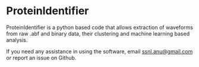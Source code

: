 # ProteinIdentifier

ProteinIdentifier is a python based code that allows extraction of waveforms from raw .abf and binary data, their clustering and machine learning based analysis.

If you need any assistance in using the software, email ssnl.anu@gmail.com or report an issue on Github. 
